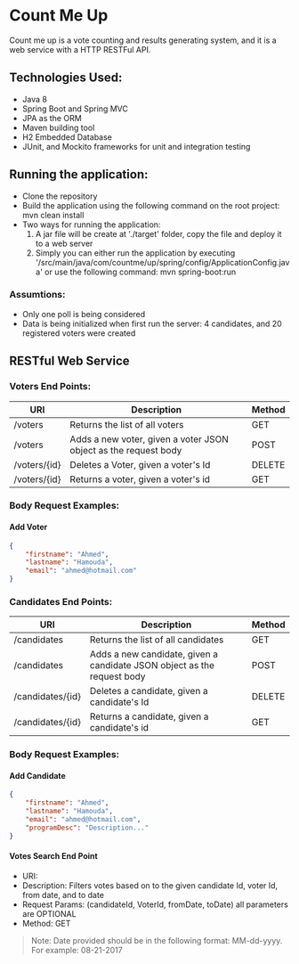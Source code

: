 # Count Me Up
Count me up is a vote counting and results generating system, and it is a web service with a HTTP RESTFul API.

## Technologies Used:
- Java 8
- Spring Boot and Spring MVC
- JPA as the ORM
- Maven building tool
- H2 Embedded Database
- JUnit, and Mockito frameworks for unit and integration testing

## Running the application:
- Clone the repository
- Build the application using the following command on the root project: mvn clean install
- Two ways for running the application:
	1. A jar file will be create at './target' folder, copy the file and deploy it to a web server
	2. Simply you can either run the application by executing '/src/main/java/com/countme/up/spring/config/ApplicationConfig.java' or use the following command: mvn spring-boot:run
	
### Assumtions:
- Only one poll is being considered
- Data is being initialized when first run the server: 4 candidates, and 20 registered voters were created

## RESTful Web Service
### Voters End Points:
|              URI                   |                  Description                     		              |    Method   |
|------------------------------------|------------------------------------------------------------------------|-------------|
| /voters                            | Returns the list of all voters           							  |     GET     |
| /voters                         	 | Adds a new voter, given a voter JSON object as the request body        |    POST     |
| /voters/{id}                       | Deletes a Voter, given a voter's Id                                    |    DELETE   |
| /voters/{id}                 		 | Returns a voter, given a voter's id       						      |     GET     |

### Body Request Examples:
#### Add Voter
```json
{
  	"firstname": "Ahmed",
  	"lastname": "Hamouda",
  	"email": "ahmed@hotmail.com"
}
```

### Candidates End Points:
|              URI                   |                  Description                     		              |    Method   |
|------------------------------------|------------------------------------------------------------------------|-------------|
| /candidates                        | Returns the list of all candidates           						  |     GET     |
| /candidates                        | Adds a new candidate, given a candidate JSON object as the request body|    POST     |
| /candidates/{id}                   | Deletes a candidate, given a candidate's Id                            |    DELETE   |
| /candidates/{id}                   | Returns a candidate, given a candidate's id       					  |     GET     |

### Body Request Examples:
#### Add Candidate
```json
{
  	"firstname": "Ahmed",
  	"lastname": "Hamouda",
  	"email": "ahmed@hotmail.com",
  	"programDesc": "Description..."
}
```

#### Votes Search End Point
* URI: 
* Description: Filters votes based on to the given candidate Id, voter Id, from date, and to date
* Request Params: (candidateId, VoterId, fromDate, toDate) all parameters are OPTIONAL
* Method: GET

> Note: Date provided should be in the following format: MM-dd-yyyy. For example: 08-21-2017